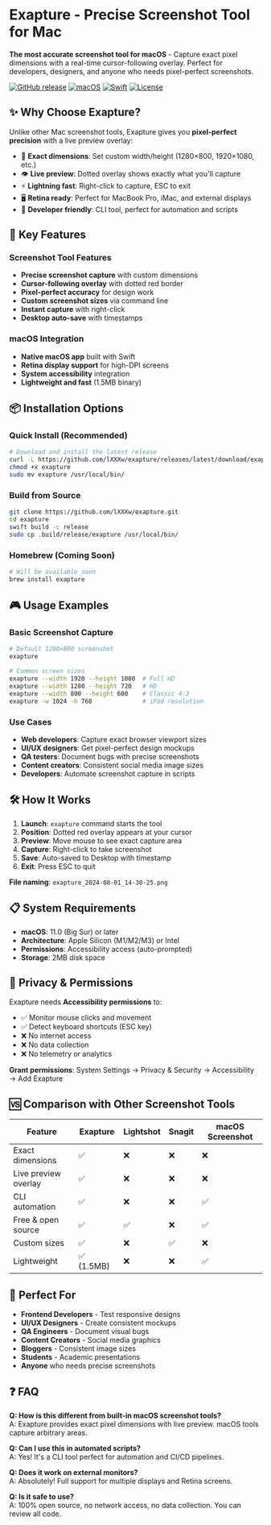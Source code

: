 # Exapture - Precise Screenshot Tool for Mac

**The most accurate screenshot tool for macOS** - Capture exact pixel dimensions with a real-time cursor-following overlay. Perfect for developers, designers, and anyone who needs pixel-perfect screenshots.

[![GitHub release](https://img.shields.io/github/v/release/lXXXw/exapture)](https://github.com/lXXXw/exapture/releases)
[![macOS](https://img.shields.io/badge/macOS-11.0+-blue)](https://github.com/lXXXw/exapture)
[![Swift](https://img.shields.io/badge/Swift-5.9+-orange)](https://github.com/lXXXw/exapture)
[![License](https://img.shields.io/github/license/lXXXw/exapture)](LICENSE)

## ✨ Why Choose Exapture?

Unlike other Mac screenshot tools, Exapture gives you **pixel-perfect precision** with a live preview overlay:

- 🎯 **Exact dimensions**: Set custom width/height (1280×800, 1920×1080, etc.)
- 👁️ **Live preview**: Dotted overlay shows exactly what you'll capture
- ⚡ **Lightning fast**: Right-click to capture, ESC to exit
- 🖥️ **Retina ready**: Perfect for MacBook Pro, iMac, and external displays
- 🎨 **Developer friendly**: CLI tool, perfect for automation and scripts

## 🚀 Key Features

### Screenshot Tool Features
- **Precise screenshot capture** with custom dimensions
- **Cursor-following overlay** with dotted red border
- **Pixel-perfect accuracy** for design work
- **Custom screenshot sizes** via command line
- **Instant capture** with right-click
- **Desktop auto-save** with timestamps

### macOS Integration  
- **Native macOS app** built with Swift
- **Retina display support** for high-DPI screens
- **System accessibility** integration
- **Lightweight and fast** (1.5MB binary)

## 📦 Installation Options

### Quick Install (Recommended)
```bash
# Download and install the latest release
curl -L https://github.com/lXXXw/exapture/releases/latest/download/exapture -o exapture
chmod +x exapture
sudo mv exapture /usr/local/bin/
```

### Build from Source
```bash
git clone https://github.com/lXXXw/exapture.git
cd exapture
swift build -c release
sudo cp .build/release/exapture /usr/local/bin/
```

### Homebrew (Coming Soon)
```bash
# Will be available soon
brew install exapture
```

## 🎮 Usage Examples

### Basic Screenshot Capture
```bash
# Default 1280×800 screenshot
exapture

# Common screen sizes
exapture --width 1920 --height 1080  # Full HD
exapture --width 1280 --height 720   # HD
exapture --width 800 --height 600    # Classic 4:3
exapture -w 1024 -h 768              # iPad resolution
```

### Use Cases
- **Web developers**: Capture exact browser viewport sizes
- **UI/UX designers**: Get pixel-perfect design mockups  
- **QA testers**: Document bugs with precise screenshots
- **Content creators**: Consistent social media image sizes
- **Developers**: Automate screenshot capture in scripts

## 🛠 How It Works

1. **Launch**: `exapture` command starts the tool
2. **Position**: Dotted red overlay appears at your cursor
3. **Preview**: Move mouse to see exact capture area
4. **Capture**: Right-click to take screenshot
5. **Save**: Auto-saved to Desktop with timestamp
6. **Exit**: Press ESC to quit

**File naming**: `exapture_2024-08-01_14-30-25.png`

## 📋 System Requirements

- **macOS**: 11.0 (Big Sur) or later
- **Architecture**: Apple Silicon (M1/M2/M3) or Intel
- **Permissions**: Accessibility access (auto-prompted)
- **Storage**: 2MB disk space

## 🔐 Privacy & Permissions

Exapture needs **Accessibility permissions** to:
- ✅ Monitor mouse clicks and movement
- ✅ Detect keyboard shortcuts (ESC key)
- ❌ No internet access
- ❌ No data collection
- ❌ No telemetry or analytics

**Grant permissions**: System Settings → Privacy & Security → Accessibility → Add Exapture

## 🆚 Comparison with Other Screenshot Tools

| Feature | Exapture | Lightshot | Snagit | macOS Screenshot |
|---------|----------|-----------|--------|------------------|
| Exact dimensions | ✅ | ❌ | ❌ | ❌ |
| Live preview overlay | ✅ | ❌ | ❌ | ❌ |
| CLI automation | ✅ | ❌ | ❌ | ✅ |
| Free & open source | ✅ | ✅ | ❌ | ✅ |
| Custom sizes | ✅ | ❌ | ✅ | ❌ |
| Lightweight | ✅ (1.5MB) | ❌ | ❌ | ✅ |

## 🎯 Perfect For

- **Frontend Developers** - Test responsive designs
- **UI/UX Designers** - Create consistent mockups  
- **QA Engineers** - Document visual bugs
- **Content Creators** - Social media graphics
- **Bloggers** - Consistent image sizes
- **Students** - Academic presentations
- **Anyone** who needs precise screenshots

## ❓ FAQ

**Q: How is this different from built-in macOS screenshot tools?**  
A: Exapture provides exact pixel dimensions with live preview. macOS tools capture arbitrary areas.

**Q: Can I use this in automated scripts?**  
A: Yes! It's a CLI tool perfect for automation and CI/CD pipelines.

**Q: Does it work on external monitors?**  
A: Absolutely! Full support for multiple displays and Retina screens.

**Q: Is it safe to use?**  
A: 100% open source, no network access, no data collection. You can review all code.